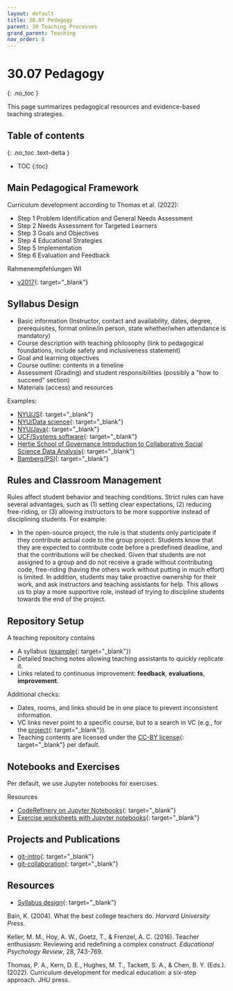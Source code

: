 ```yaml
---
layout: default
title: 30.07 Pedagogy
parent: 30 Teaching Processes
grand_parent: Teaching
nav_order: 8
---
```


# 30.07 Pedagogy
{: .no_toc }

This page summarizes pedagogical resources and evidence-based teaching strategies.

## Table of contents
{: .no_toc .text-delta }

- TOC
{:toc}

## Main Pedagogical Framework

Curriculum development according to Thomas et al. (2022):

- Step 1 Problem Identification and General Needs Assessment 
- Step 2 Needs Assessment for Targeted Learners 
- Step 3 Goals and Objectives
- Step 4 Educational Strategies 
- Step 5 Implementation
- Step 6 Evaluation and Feedback 

Rahmenempfehlungen WI

- [v2017](https://gi.de/fileadmin/GI/Hauptseite/Aktuelles/Meldungen/2017/Empfehlung-Wirtschaftsinformatik2017.pdf){: target="_blank"}

## Syllabus Design

- Basic information (Instructor, contact and availability, dates, degree, prerequisites, format online/in person, state whether/when attendance is mandatory)
- Course description with teaching philosophy (link to pedagogical foundations, include safety and inclusiveness statement)
- Goal and learning objectives
- Course outline: contents in a timeline
- Assessment (Grading) and student responsibilities (possibly a "how to succeed" section)
- Materials (access) and resources

Examples:

- [NYU/JS](https://github.com/advanced-js/syllabus){: target="_blank"}
- [NYU/Data science](https://github.com/data-science-in-ed/Syllabus){: target="_blank"}
- [NYU/Java](https://github.com/NYU-CS9053/Syllabus){: target="_blank"}
- [UCF/Systems software](https://github.com/cop3402spring19/syllabus){: target="_blank"}
- [Hertie School of Governance Introduction to Collaborative Social Science Data Analysis](https://github.com/HertieDataScience/SyllabusAndLectures){: target="_blank"}
- [Bamberg/PSI](https://www.uni-bamberg.de/fileadmin/psi/www.psi/teaching/docs/introsp-syllabus-2021.html){: target="_blank"}

## Rules and Classroom Management

Rules affect student behavior and teaching conditions. Strict rules can have several advantages, such as (1) setting clear expectations, (2) reducing free-riding, or (3) allowing instructors to be more supportive instead of disciplining students. For example:

- In the open-source project, the rule is that students only participate if they contribute actual code to the group project. Students know that they are expected to contribute code before a predefined deadline, and that the contributions will be checked. Given that students are not assigned to a group and do not receive a grade without contributing code, free-riding (having the others work without putting in much effort) is limited. In addition, students may take proactive ownership for their work, and ask instructors and teaching assistants for help. This allows us to play a more supportive role, instead of trying to discipline students towards the end of the project.

<!-- it is easier to control risks proactively instead of trying to fix them reactively -->

## Repository Setup

A teaching repository contains

- A syllabus ([example](https://digital-work-lab.github.io/open-source-project/docs/syllabus.html){: target="_blank"})
- Detailed teaching notes allowing teaching assistants to quickly replicate it.
- Links related to continuous improvement: **feedback**, **evaluations**, **improvement**.

Additional checks:

- Dates, rooms, and links should be in one place to prevent inconsistent information.
- VC links never point to a specific course, but to a search in VC (e.g., for the [project](https://vc.uni-bamberg.de/course/search.php?search=Digital-Work-Projekt-B){: target="_blank"}).
- Teaching contents are licensed under the [CC-BY license](https://creativecommons.org/licenses/by/4.0/deed.en){: target="_blank"} per default.

## Notebooks and Exercises

Per default, we use Jupyter notebooks for exercises.

Resources

- [CodeRefinery on Jupyter Notebooks](https://coderefinery.github.io/jupyter/){: target="_blank"}
- [Exercise worksheets with Jupyter notebooks](https://www.epfl.ch/education/educational-initiatives/jupyter-notebooks-for-education/teaching-and-learning-with-jupyter-notebooks/exercise-worksheets-with-jupyter-notebooks/){: target="_blank"}

## Projects and Publications

- [git-intro](https://github.com/digital-work-lab/git-intro){: target="_blank"}
- [git-collaboration](https://github.com/digital-work-lab/git-collaboration){: target="_blank"}

## Resources

- [Syllabus design](https://bokcenter.harvard.edu/syllabus-design){: target="_blank"}

<div class="references">
    <p>Bain, K. (2004). What the best college teachers do. <em>Harvard University Press</em>.</p>
    <p>Keller, M. M., Hoy, A. W., Goetz, T., & Frenzel, A. C. (2016). Teacher enthusiasm: Reviewing and redefining a complex construct. <em>Educational Psychology Review</em>, 28, 743-769.</p>
    <p>Thomas, P. A., Kern, D. E., Hughes, M. T., Tackett, S. A., & Chen, B. Y. (Eds.). (2022). Curriculum development for medical education: a six-step approach. JHU press.</p>
</div>
